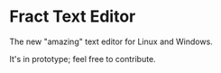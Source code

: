 # Fract Text Editor

The new "amazing" text editor for Linux and Windows.

It's in prototype; feel free to contribute.